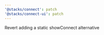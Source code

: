 ```yaml
---
'@stacks/connect': patch
'@stacks/connect-ui': patch
---
```


Revert adding a static showConnect alternative
